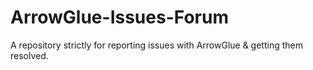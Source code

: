 # ArrowGlue-Issues-Forum
A repository strictly for reporting issues with ArrowGlue &amp; getting them resolved.
